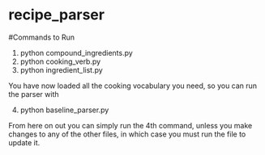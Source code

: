 # recipe_parser

#Commands to Run

1) python compound_ingredients.py
2) python cooking_verb.py
3) python ingredient_list.py

You have now loaded all the cooking vocabulary you need, so you can run the parser with

4) python baseline_parser.py

From here on out you can simply run the 4th command, unless you make changes to any of the other files, in which case you must run the file to update it.

